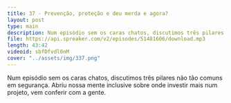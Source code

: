 ```yaml
---
title: 37 - Prevenção, proteção e deu merda e agora?
layout: post
type: main
description: Num episódio sem os caras chatos, discutimos três pilares não tão comuns em segurança. Abriu nossa mente inclusive sobre onde investir mais num projeto, vem conferir com a gente.
file: https://api.spreaker.com/v2/episodes/51481606/download.mp3
length: 43:42
videoid: sbfDfvdl0nM
cover: "../assets/img/337.png"
---
```


Num episódio sem os caras chatos, discutimos três pilares não tão comuns em segurança. Abriu nossa mente inclusive sobre onde investir mais num projeto, vem conferir com a gente.
